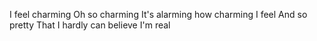 
I feel charming
Oh so charming
It's alarming how charming I feel
And so pretty
That I hardly can believe I'm real

